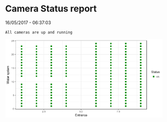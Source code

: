Camera Status report
================
16/05/2017 - 06:37:03

    All cameras are up and running

![](camreport_files/figure-markdown_github/unnamed-chunk-2-1.png)
